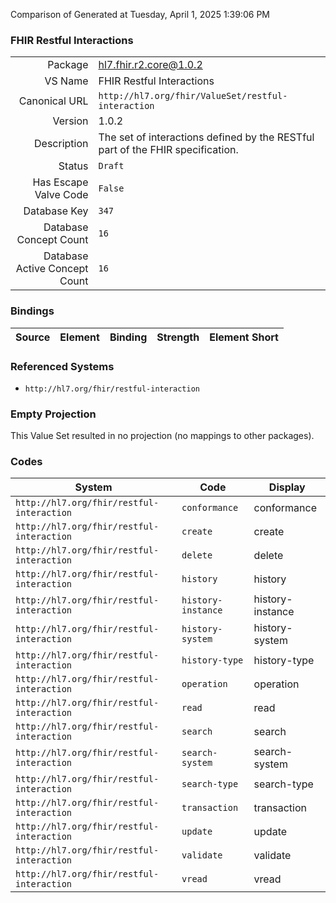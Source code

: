 Comparison of 
Generated at Tuesday, April 1, 2025 1:39:06 PM

### FHIR Restful Interactions

|      |     |
| ---: | --- |
| Package | hl7.fhir.r2.core@1.0.2 |
| VS Name | FHIR Restful Interactions |
| Canonical URL | `http://hl7.org/fhir/ValueSet/restful-interaction` |
| Version | 1.0.2 |
| Description | The set of interactions defined by the RESTful part of the FHIR specification. |
| Status | `Draft` |
| Has Escape Valve Code | `False` |
| Database Key | `347` |
| Database Concept Count | `16` |
| Database Active Concept Count | `16` |
### Bindings

| Source | Element | Binding | Strength | Element Short |
| ------ | ------- | ------- | -------- | ------------- |

### Referenced Systems

* `http://hl7.org/fhir/restful-interaction`
### Empty Projection

This Value Set resulted in no projection (no mappings to other packages).

### Codes

| System | Code | Display |
| ------ | ---- | ------- |
| `http://hl7.org/fhir/restful-interaction` | `conformance` | conformance |
| `http://hl7.org/fhir/restful-interaction` | `create` | create |
| `http://hl7.org/fhir/restful-interaction` | `delete` | delete |
| `http://hl7.org/fhir/restful-interaction` | `history` | history |
| `http://hl7.org/fhir/restful-interaction` | `history-instance` | history-instance |
| `http://hl7.org/fhir/restful-interaction` | `history-system` | history-system |
| `http://hl7.org/fhir/restful-interaction` | `history-type` | history-type |
| `http://hl7.org/fhir/restful-interaction` | `operation` | operation |
| `http://hl7.org/fhir/restful-interaction` | `read` | read |
| `http://hl7.org/fhir/restful-interaction` | `search` | search |
| `http://hl7.org/fhir/restful-interaction` | `search-system` | search-system |
| `http://hl7.org/fhir/restful-interaction` | `search-type` | search-type |
| `http://hl7.org/fhir/restful-interaction` | `transaction` | transaction |
| `http://hl7.org/fhir/restful-interaction` | `update` | update |
| `http://hl7.org/fhir/restful-interaction` | `validate` | validate |
| `http://hl7.org/fhir/restful-interaction` | `vread` | vread |
